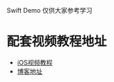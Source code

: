 Swift Demo
仅供大家参考学习

# 配套视频教程地址
-  [iOS视频教程](http://www.iphonetrain.com/video/)
-  [博客地址](http://blog.csdn.net/jaywon)
